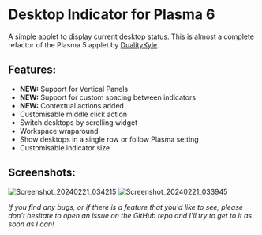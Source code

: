 # Desktop Indicator for Plasma 6
A simple applet to display current desktop status.
This is almost a complete refactor of the Plasma 5 applet by [DualityKyle](https://github.com/DualityKyle/plasma-desktop-indicator).

## Features:
* <b>NEW:</b> Support for Vertical Panels
* <b>NEW:</b> Support for custom spacing between indicators
* <b>NEW:</b> Contextual actions added
* Customisable middle click action
* Switch desktops by scrolling widget
* Workspace wraparound
* Show desktops in a single row or follow Plasma setting
* Customisable indicator size

## Screenshots:
![Screenshot_20240221_034215](https://github.com/dhruv8sh/plasma6-desktop-indicator/assets/67322047/f2e53c3c-0a14-4607-a5d4-c15f6dc3d53b)
![Screenshot_20240221_033945](https://github.com/dhruv8sh/plasma6-desktop-indicator/assets/67322047/41b8f7f6-f072-4f16-aea3-403441edfed7)

*If you find any bugs, or if there is a feature that you'd like to see, please don't hesitate to open an issue on the GitHub repo and I'll try to get to it as soon as I can!*


